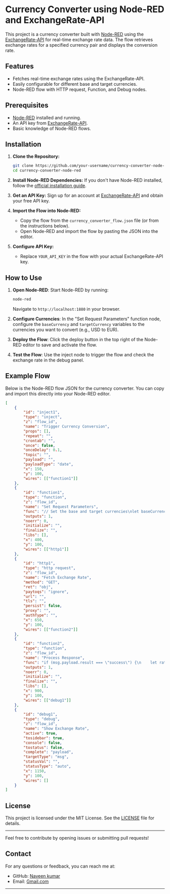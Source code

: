 # Currency Converter using Node-RED and ExchangeRate-API

This project is a currency converter built with [Node-RED](https://nodered.org/) using the [ExchangeRate-API](https://www.exchangerate-api.com/) for real-time exchange rate data. The flow retrieves exchange rates for a specified currency pair and displays the conversion rate.

## Features
- Fetches real-time exchange rates using the ExchangeRate-API.
- Easily configurable for different base and target currencies.
- Node-RED flow with HTTP request, Function, and Debug nodes.
  
## Prerequisites
- [Node-RED](https://nodered.org/) installed and running.
- An API key from [ExchangeRate-API](https://www.exchangerate-api.com/).
- Basic knowledge of Node-RED flows.

## Installation

1. **Clone the Repository:**
   ```bash
   git clone https://github.com/your-username/currency-converter-node-red.git
   cd currency-converter-node-red
   ```

2. **Install Node-RED Dependencies:**
   If you don't have Node-RED installed, follow the [official installation guide](https://nodered.org/docs/getting-started/).

3. **Get an API Key:**
   Sign up for an account at [ExchangeRate-API](https://www.exchangerate-api.com/) and obtain your free API key.

4. **Import the Flow into Node-RED:**
   - Copy the flow from the `currency_converter_flow.json` file (or from the instructions below).
   - Open Node-RED and import the flow by pasting the JSON into the editor.

5. **Configure API Key:**
   - Replace `YOUR_API_KEY` in the flow with your actual ExchangeRate-API key.

## How to Use

1. **Open Node-RED**: Start Node-RED by running:
   ```bash
   node-red
   ```
   Navigate to `http://localhost:1880` in your browser.

2. **Configure Currencies**: 
   In the "Set Request Parameters" function node, configure the `baseCurrency` and `targetCurrency` variables to the currencies you want to convert (e.g., USD to EUR).

3. **Deploy the Flow**: 
   Click the deploy button in the top right of the Node-RED editor to save and activate the flow.

4. **Test the Flow**: 
   Use the inject node to trigger the flow and check the exchange rate in the debug panel.

## Example Flow

Below is the Node-RED flow JSON for the currency converter. You can copy and import this directly into your Node-RED editor.

```json
[
    {
        "id": "inject1",
        "type": "inject",
        "z": "flow_id",
        "name": "Trigger Currency Conversion",
        "props": [],
        "repeat": "",
        "crontab": "",
        "once": false,
        "onceDelay": 0.1,
        "topic": "",
        "payload": "",
        "payloadType": "date",
        "x": 150,
        "y": 100,
        "wires": [["function1"]]
    },
    {
        "id": "function1",
        "type": "function",
        "z": "flow_id",
        "name": "Set Request Parameters",
        "func": "// Set the base and target currencies\nlet baseCurrency = \"USD\";\nlet targetCurrency = \"EUR\";\n\n// Build the API URL with your API key\nconst apiKey = \"YOUR_API_KEY\";\nconst url = `https://v6.exchangerate-api.com/v6/${apiKey}/pair/${baseCurrency}/${targetCurrency}`;\n\nmsg.url = url;\nreturn msg;",
        "outputs": 1,
        "noerr": 0,
        "initialize": "",
        "finalize": "",
        "libs": [],
        "x": 400,
        "y": 100,
        "wires": [["http1"]]
    },
    {
        "id": "http1",
        "type": "http request",
        "z": "flow_id",
        "name": "Fetch Exchange Rate",
        "method": "GET",
        "ret": "obj",
        "paytoqs": "ignore",
        "url": "",
        "tls": "",
        "persist": false,
        "proxy": "",
        "authType": "",
        "x": 650,
        "y": 100,
        "wires": [["function2"]]
    },
    {
        "id": "function2",
        "type": "function",
        "z": "flow_id",
        "name": "Process Response",
        "func": "if (msg.payload.result === \"success\") {\n    let rate = msg.payload.conversion_rate;\n    msg.payload = `1 ${msg.payload.base_code} = ${rate} ${msg.payload.target_code}`;\n} else {\n    msg.payload = \"Error retrieving exchange rate.\";\n}\nreturn msg;",
        "outputs": 1,
        "noerr": 0,
        "initialize": "",
        "finalize": "",
        "libs": [],
        "x": 900,
        "y": 100,
        "wires": [["debug1"]]
    },
    {
        "id": "debug1",
        "type": "debug",
        "z": "flow_id",
        "name": "Show Exchange Rate",
        "active": true,
        "tosidebar": true,
        "console": false,
        "tostatus": false,
        "complete": "payload",
        "targetType": "msg",
        "statusVal": "",
        "statusType": "auto",
        "x": 1150,
        "y": 100,
        "wires": []
    }
]
```

## License
This project is licensed under the MIT License. See the [LICENSE](LICENSE) file for details.

---

Feel free to contribute by opening issues or submitting pull requests!

## Contact
For any questions or feedback, you can reach me at:

- GitHub: [Naveen kumar](https://github.com/naveenkumarpinagani)
- Email: [Gmail.com](pinaganinaveenkumar@gmail.com)
---

